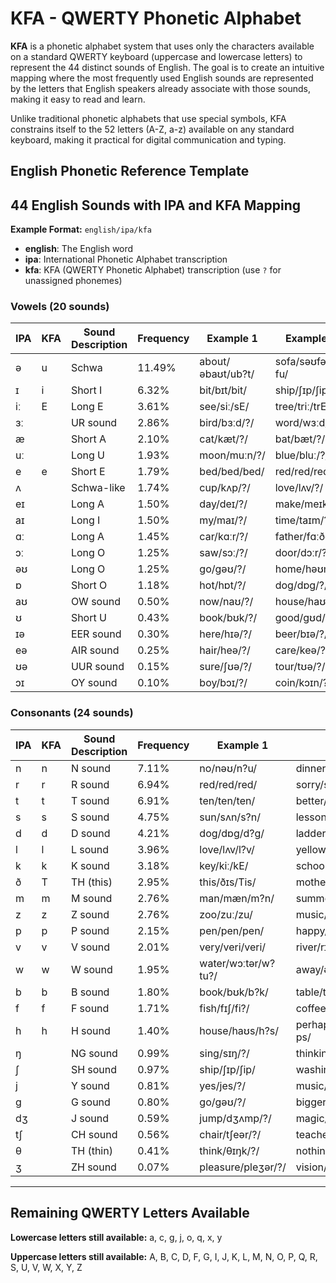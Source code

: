 # KFA - QWERTY Phonetic Alphabet

**KFA** is a phonetic alphabet system that uses only the characters available on a standard QWERTY keyboard (uppercase and lowercase letters) to represent the 44 distinct sounds of English. The goal is to create an intuitive mapping where the most frequently used English sounds are represented by the letters that English speakers already associate with those sounds, making it easy to read and learn.

Unlike traditional phonetic alphabets that use special symbols, KFA constrains itself to the 52 letters (A-Z, a-z) available on any standard keyboard, making it practical for digital communication and typing.

## English Phonetic Reference Template
## 44 English Sounds with IPA and KFA Mapping

**Example Format:** `english/ipa/kfa`
- **english**: The English word
- **ipa**: International Phonetic Alphabet transcription  
- **kfa**: KFA (QWERTY Phonetic Alphabet) transcription (use `?` for unassigned phonemes)

### Vowels (20 sounds)

| IPA | KFA | Sound Description | Frequency | Example 1 | Example 2 | Example 3 |
|-----|-----|-------------------|-----------|-----------|-----------|-----------|
| ə | u | Schwa | 11.49% | about/əbaʊt/ub?t/ | sofa/səʊfə/s?fu/ | banana/bənɑːnə/bun?nu/ |
| ɪ | i | Short I | 6.32% | bit/bɪt/bit/ | ship/ʃɪp/ʃip/ | gym/dʒɪm/dʒim/ |
| iː | E | Long E | 3.61% | see/siː/sE/ | tree/triː/trE/ | key/kiː/kE/ |
| ɜː |  | UR sound | 2.86% | bird/bɜːd/?/ | word/wɜːd/?/ | nurse/nɜːs/?/ |
| æ |  | Short A | 2.10% | cat/kæt/?/ | bat/bæt/?/ | hand/hænd/?/ |
| uː |  | Long U | 1.93% | moon/muːn/?/ | blue/bluː/?/ | food/fuːd/?/ |
| e | e | Short E | 1.79% | bed/bed/bed/ | red/red/red/ | bread/bred/bred/ |
| ʌ |  | Schwa-like | 1.74% | cup/kʌp/?/ | love/lʌv/?/ | blood/blʌd/?/ |
| eɪ |  | Long A | 1.50% | day/deɪ/?/ | make/meɪk/?/ | rain/reɪn/?/ |
| aɪ |  | Long I | 1.50% | my/maɪ/?/ | time/taɪm/?/ | fly/flaɪ/?/ |
| ɑː |  | Long A | 1.45% | car/kɑːr/?/ | father/fɑːðər/?/ | palm/pɑːm/?/ |
| ɔː |  | Long O | 1.25% | saw/sɔː/?/ | door/dɔːr/?/ | bought/bɔːt/?/ |
| əʊ |  | Long O | 1.25% | go/gəʊ/?/ | home/həʊm/?/ | boat/bəʊt/?/ |
| ɒ |  | Short O | 1.18% | hot/hɒt/?/ | dog/dɒg/?/ | wash/wɒʃ/?/ |
| aʊ |  | OW sound | 0.50% | now/naʊ/?/ | house/haʊs/?/ | cloud/klaʊd/?/ |
| ʊ |  | Short U | 0.43% | book/bʊk/?/ | good/gʊd/?/ | put/pʊt/?/ |
| ɪə |  | EER sound | 0.30% | here/hɪə/?/ | beer/bɪə/?/ | deer/dɪə/?/ |
| eə |  | AIR sound | 0.25% | hair/heə/?/ | care/keə/?/ | bear/beə/?/ |
| ʊə |  | UUR sound | 0.15% | sure/ʃʊə/?/ | tour/tʊə/?/ | pure/pjʊə/?/ |
| ɔɪ |  | OY sound | 0.10% | boy/bɔɪ/?/ | coin/kɔɪn/?/ | voice/vɔɪs/?/ |

### Consonants (24 sounds)

| IPA | KFA | Sound Description | Frequency | Example 1 | Example 2 | Example 3 |
|-----|-----|-------------------|-----------|-----------|-----------|-----------|
| n | n | N sound | 7.11% | no/nəʊ/n?u/ | dinner/dɪnər/dinu?/ | sun/sʌn/s?un/ |
| r | r | R sound | 6.94% | red/red/red/ | sorry/sɒri/sɒri/ | car/kɑːr/kɑr/ |
| t | t | T sound | 6.91% | ten/ten/ten/ | better/betər/betu?/ | cat/kæt/k?t/ |
| s | s | S sound | 4.75% | sun/sʌn/s?n/ | lesson/lesən/lesun/ | bus/bʌs/b?s/ |
| d | d | D sound | 4.21% | dog/dɒg/d?g/ | ladder/lædər/l?du?/ | red/red/red/ |
| l | l | L sound | 3.96% | love/lʌv/l?v/ | yellow/jeləʊ/jelu?/ | call/kɔːl/k?l/ |
| k | k | K sound | 3.18% | key/kiː/kE/ | school/skuːl/skul/ | book/bʊk/bʊk/ |
| ð | T | TH (this) | 2.95% | this/ðɪs/Tis/ | mother/mʌðər/m?Tu?/ | breathe/briːð/brET/ |
| m | m | M sound | 2.76% | man/mæn/m?n/ | summer/sʌmər/s?mu?/ | time/taɪm/t?im/ |
| z | z | Z sound | 2.76% | zoo/zuː/zu/ | music/mjuːzɪk/m?zik/ | eyes/aɪz/?iz/ |
| p | p | P sound | 2.15% | pen/pen/pen/ | happy/hæpi/h?pi/ | cup/kʌp/k?p/ |
| v | v | V sound | 2.01% | very/veri/veri/ | river/rɪvər/rivu?/ | love/lʌv/l?v/ |
| w | w | W sound | 1.95% | water/wɔːtər/w?tu?/ | away/əweɪ/uwe?/ | quick/kwɪk/kwik/ |
| b | b | B sound | 1.80% | book/bʊk/b?k/ | table/teɪbəl/te?bul/ | job/dʒɒb/?b/ |
| f | f | F sound | 1.71% | fish/fɪʃ/fi?/ | coffee/kɒfi/k?fi/ | leaf/liːf/lEf/ |
| h | h | H sound | 1.40% | house/haʊs/h?s/ | perhaps/pərhæps/purh?ps/ | hello/heləʊ/helu?/ |
| ŋ |  | NG sound | 0.99% | sing/sɪŋ/?/ | thinking/θɪŋkɪŋ/?/ | long/lɒŋ/?/ |
| ʃ |  | SH sound | 0.97% | ship/ʃɪp/ʃip/ | washing/wɒʃɪŋ/?/ | fish/fɪʃ/?/ |
| j |  | Y sound | 0.81% | yes/jes/?/ | music/mjuːzɪk/?/ | few/fjuː/?/ |
| g |  | G sound | 0.80% | go/gəʊ/?/ | bigger/bɪgər/?/ | bag/bæg/?/ |
| dʒ |  | J sound | 0.59% | jump/dʒʌmp/?/ | magic/mædʒɪk/?/ | bridge/brɪdʒ/?/ |
| tʃ |  | CH sound | 0.56% | chair/tʃeər/?/ | teacher/tiːtʃər/?/ | watch/wɒtʃ/?/ |
| θ |  | TH (thin) | 0.41% | think/θɪŋk/?/ | nothing/nʌθɪŋ/?/ | path/pɑːθ/?/ |
| ʒ |  | ZH sound | 0.07% | pleasure/pleʒər/?/ | vision/vɪʒən/?/ | beige/beɪʒ/?/ |

---

## Remaining QWERTY Letters Available

**Lowercase letters still available:** a, c, g, j, o, q, x, y

**Uppercase letters still available:** A, B, C, D, F, G, I, J, K, L, M, N, O, P, Q, R, S, U, V, W, X, Y, Z
